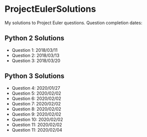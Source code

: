 # ProjectEulerSolutions
My solutions to Project Euler questions. Question completion dates:

## Python 2 Solutions
* Question 1: 2018/03/11
* Question 2: 2018/03/13
* Question 3: 2018/03/20

## Python 3 Solutions
* Question 4: 2020/01/27
* Question 5: 2020/02/02
* Question 6: 2020/02/02
* Question 7: 2020/02/02
* Question 8: 2020/02/02
* Question 9: 2020/02/02
* Question 10: 2020/02/02
* Question 11: 2020/02/02
* Question 11: 2020/02/04